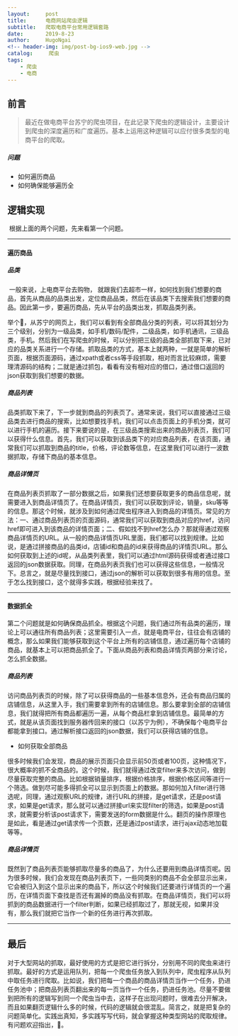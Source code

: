 ```yaml
---
layout:     post
title:      电商网站爬虫逻辑
subtitle:   爬取电商平台常用逻辑套路
date:       2019-8-23
author:     HugoNgai
<!-- header-img: img/post-bg-ios9-web.jpg -->
catalog: 	 爬虫
tags:
    - 爬虫
    - 电商
---
```



## 前言

> 最近在做电商平台苏宁的爬虫项目，在此记录下爬虫的逻辑设计，主要设计到爬虫的深度遍历和广度遍历。基本上运用这种逻辑可以应付很多类型的电商平台的爬取。

##### 问题

- 如何遍历商品
- 如何确保能够遍历全





## 逻辑实现

​	根据上面的两个问题，先来看第一个问题。



---



#### 遍历商品



##### 品类

​	一般来说，上电商平台去购物， 就跟我们去超市一样，如何找到我们想要的商品，首先从商品的品类出发，定位商品品类，然后在该品类下去搜索我们想要的商品。因此第一步，要遍历商品，先从平台的品类出发，抓取品类列表。

​	举个🌰，从苏宁的网页上，我们可以看到有全部商品分类的列表，可以将其划分为三个级别，分别为一级品类，如手机/数码/配件，二级品类，如手机通讯，三级品类，手机。然后我们在写爬虫的时候，可以分别把三级的品类全部抓取下来，已对应的品类关系进行一个存储。抓取品类的方式，基本上就两种，一就是简单的解析页面，根据页面源码，通过xpath或者css等手段抓取，相对而言比较麻烦，需要理清源码的结构；二就是通过抓包，看看有没有相对应的借口，通过借口返回的json获取到我们想要的数据。



##### 商品列表

​	品类抓取下来了，下一步就到商品的列表页了。通常来说，我们可以直接通过三级品类去进行商品的搜索，比如想要找手机，我们可以点击页面上的手机分类，就可以进行手机的遍历。接下来要说的是，在三级品类搜索出来的商品列表页，我们可以获得什么信息。首先，我们可以获取到该品类下的对应商品列表，在该页面，通常我们可以抓取到商品的title，价格，评论数等信息，在这里我们可以进行一波数据抓取，存储下商品的基本信息。



##### 商品详情页

​	在商品列表页抓取了一部分数据之后，如果我们还想要获取更多的商品信息呢，就需要进入到商品详情页了。在商品详情页，我们可以获取到评论，销量，sku等等的信息。那这个时候，就涉及到如何通过爬虫程序进入到商品的详情页。常见的方法：一、通过商品列表页的页面源码，通常我们可以获取到商品对应的href，访问href即可进入到该商品的详情页面；二、假如找不到href怎么办？那就得通过观察商品详情页的URL。从一般的商品详情页URL里面，我们都可以找到规律。比如说，是通过拼接商品的品类id，店铺id和商品的id来获得商品的详情页URL。那么如何获取到上述的id呢，从品类列表里，我们可以通过html源码获得或者通过接口返回的json数据获取。同理，在商品列表页我们也可以获得这些信息，一般情况下。总言之，就是尽量找到接口，通过json的解析可以获取到很多有用的信息。至于怎么找到接口，这个就得多实践，根据经验来找了。



---

#### 数据抓全

​	第二个问题就是如何确保商品抓全。根据这个问题，我们通过所有品类的遍历，理论上可以通往所有商品列表；这里需要引入一点，就是电商平台，往往会有店铺的概念，那么如果我们能够获取到这个平台上所有的店铺信息，通过遍历每个店铺的商品，就基本上可以把商品抓全了。下面从商品列表和商品详情页两部分来讨论，怎么抓全数据。



##### 商品列表

​	访问商品列表页的时候，除了可以获得商品的一些基本信息外，还会有商品归属的店铺信息，从这里入手，我们需要拿到所有的店铺信息。那么要拿到全部的店铺信息，我们就得把所有商品都遍历一遍，从每个商品栏拿到店铺信息。最简单的方式，就是从该页面找到服务器传回来的接口（以苏宁为例），不确保每个电商平台都能拿到接口。通过解析接口返回的json数据，我们可以获得店铺的信息。

- 如何获取全部商品

​     很多时候我们会发现，商品的展示页面只会显示前50页或者100页，这种情况下，很大概率的抓不全商品的。这个时候，我们就得通过改变filter来多次访问，做到尽量获取完整的商品。比如根据销量排序，根据价格排序，根据价格区间等进行一个筛选。做到尽可能多得抓全可以显示到页面上的数据。那如何加入filter进行筛选呢，同理，通过观察URL的规律，进行URL的拼接，是get请求，还是post请求，如果是get请求，那么就可以通过拼接url来实现filter的筛选，如果是post请求，就需要分析该post请求下，需要发送的form数据是什么。翻页的操作原理也是如此，看是通过get请求传一个页数，还是通过post请求，进行ajax动态地加载等等。



##### 商品详情页

​	既然到了商品列表页能够抓取尽量多的商品了，为什么还要用到商品详情页呢。因为很多时候，我们会发现在商品列表页下，一些同类别的商品不会全部显示出来，它会被归入到这个显示出来的商品下，所以这个时候我们还要进行详情页的一个遍历，在详情页面下查找是否还有漏掉的商品没有抓取。在商品详情页，我们可以将抓到的商品数据进行一个filter判断，如果已经抓取过了，那就无视，如果并没有，那么我们就把它当作一个新的任务进行再次抓取。



---



## 最后

​	对于大型网站的抓取，最好使用的方式是把它进行拆分，分别用不同的爬虫来进行抓取。最好的方式是运用队列，把每一个爬虫任务放入到队列中，爬虫程序从队列中取任务进行爬取。比如说，我们把每一个商品的商品详情页当作一个任务，扔进任务池中；把商品列表页翻出来的每一页当作一个任务，扔进任务池。尽量不要做到把所有的逻辑写到同一个爬虫当中去，这样子在出现问题时，很难去分开解决，而且如果翻页逻辑什么多的时候，代码的逻辑就会很混乱。简言之，就是把复杂的问题简单化。实践出真知，多实践写写代码，就会掌握这种类型网站的爬取规律。有问题欢迎指出，🙏。

